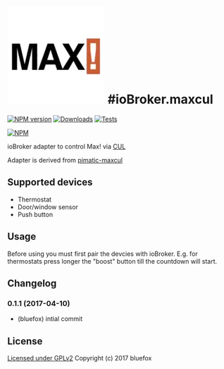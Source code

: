 ![Logo](admin/maxcul.png)
#ioBroker.maxcul
==================================
[![NPM version](http://img.shields.io/npm/v/iobroker.maxcul.svg)](https://www.npmjs.com/package/iobroker.maxcul)
[![Downloads](https://img.shields.io/npm/dm/iobroker.maxcul.svg)](https://www.npmjs.com/package/iobroker.maxcul)
[![Tests](https://travis-ci.org/ioBroker/ioBroker.maxcul.svg?branch=master)](https://travis-ci.org/ioBroker/ioBroker.maxcul)

[![NPM](https://nodei.co/npm/iobroker.maxcul.png?downloads=true)](https://nodei.co/npm/iobroker.maxcul/)

ioBroker adapter to control Max! via [CUL](http://busware.de/tiki-index.php?page=CUL)

Adapter is derived from [pimatic-maxcul](https://github.com/fbeek/pimatic-maxcul)

## Supported devices

- Thermostat
- Door/window sensor
- Push button

## Usage
Before using you must first pair the devcies with ioBroker. 
E.g. for thermostats press longer the "boost" button till the countdown will start.

## Changelog
### 0.1.1 (2017-04-10)
* (bluefox) intial commit

## License

[Licensed under GPLv2](LICENSE) Copyright (c) 2017 bluefox
